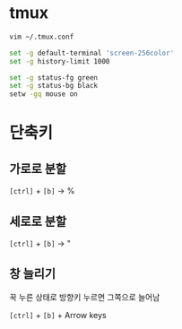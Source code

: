 # tmux

``` bash
vim ~/.tmux.conf
````

``` bash
set -g default-terminal 'screen-256color'
set -g history-limit 1000

set -g status-fg green
set -g status-bg black
setw -gq mouse on
```


# 단축키

## 가로로 분할

`[ctrl]` + `[b]` -> % 

## 세로로 분할

`[ctrl]` + `[b]` -> " 

## 창 늘리기

꾹 누른 상태로 방향키 누르면 그쪽으로 늘어남

`[ctrl]` + `[b]` + Arrow keys
